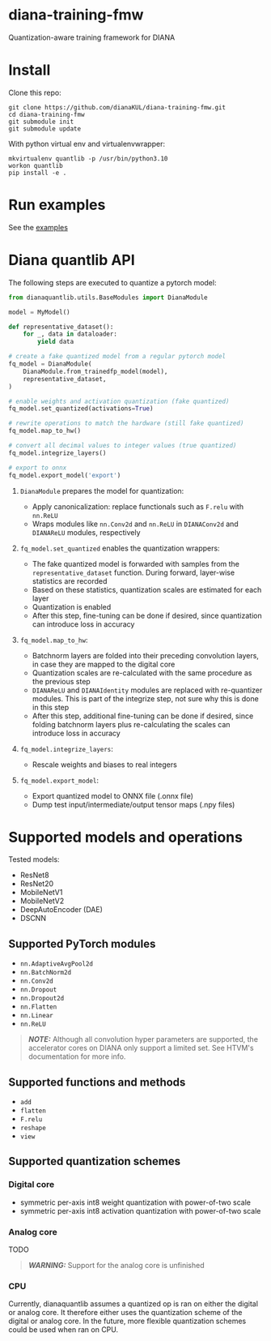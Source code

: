 # diana-training-fmw
Quantization-aware training framework for DIANA

# Install

Clone this repo:

```
git clone https://github.com/dianaKUL/diana-training-fmw.git
cd diana-training-fmw
git submodule init
git submodule update
```

With python virtual env and virtualenvwrapper:

```
mkvirtualenv quantlib -p /usr/bin/python3.10
workon quantlib
pip install -e .
```

# Run examples

See the [examples](examples/README.md)

# Diana quantlib API

The following steps are executed to quantize a pytorch model:

```python
from dianaquantlib.utils.BaseModules import DianaModule

model = MyModel()

def representative_dataset():
    for _, data in dataloader:
        yield data

# create a fake quantized model from a regular pytorch model
fq_model = DianaModule(
    DianaModule.from_trainedfp_model(model),
    representative_dataset,
)

# enable weights and activation quantization (fake quantized)
fq_model.set_quantized(activations=True)

# rewrite operations to match the hardware (still fake quantized)
fq_model.map_to_hw()

# convert all decimal values to integer values (true quantized)
fq_model.integrize_layers()

# export to onnx
fq_model.export_model('export')
```

1. `DianaModule` prepares the model for quantization:
    * Apply canonicalization: replace functionals such as `F.relu` with `nn.ReLU`
    * Wraps modules like `nn.Conv2d` and `nn.ReLU` in `DIANAConv2d` and `DIANAReLU` modules, respectively

2. `fq_model.set_quantized` enables the quantization wrappers:
    * The fake quantized model is forwarded with samples from the `representative_dataset` function. During forward, layer-wise statistics are recorded
    * Based on these statistics, quantization scales are estimated for each layer
    * Quantization is enabled
    * After this step, fine-tuning can be done if desired, since quantization can introduce loss in accuracy

3. `fq_model.map_to_hw`:
    * Batchnorm layers are folded into their preceding convolution layers, in case they are mapped to the digital core
    * Quantization scales are re-calculated with the same procedure as the previous step
    * `DIANAReLU` and `DIANAIdentity` modules are replaced with re-quantizer modules. This is part of the integrize step, not sure why this is done in this step
    * After this step, additional fine-tuning can be done if desired, since folding batchnorm layers plus re-calculating the scales can introduce loss in accuracy

4. `fq_model.integrize_layers`:
    * Rescale weights and biases to real integers

5. `fq_model.export_model`:
    * Export quantized model to ONNX file (.onnx file)
    * Dump test input/intermediate/output tensor maps (.npy files)


# Supported models and operations

Tested models:

* ResNet8
* ResNet20
* MobileNetV1
* MobileNetV2
* DeepAutoEncoder (DAE)
* DSCNN

## Supported PyTorch modules

* `nn.AdaptiveAvgPool2d`
* `nn.BatchNorm2d`
* `nn.Conv2d`
* `nn.Dropout`
* `nn.Dropout2d`
* `nn.Flatten`
* `nn.Linear`
* `nn.ReLU`

> **_NOTE:_** Although all convolution hyper parameters are supported, the accelerator cores on DIANA only support a limited set. See HTVM's documentation for more info.

## Supported functions and methods

* `add`
* `flatten`
* `F.relu`
* `reshape`
* `view`

## Supported quantization schemes

### Digital core

* symmetric per-axis int8 weight quantization with power-of-two scale
* symmetric per-axis int8 activation quantization with power-of-two scale

### Analog core

TODO

> **_WARNING:_** Support for the analog core is unfinished

### CPU

Currently, dianaquantlib assumes a quantized op is ran on either the digital or analog core. It therefore either uses the quantization scheme of the digital or analog core.
In the future, more flexible quantization schemes could be used when ran on CPU.
